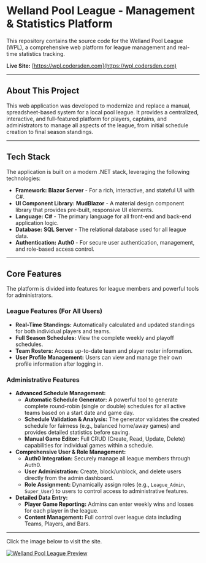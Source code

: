 # Welland Pool League - Management & Statistics Platform

This repository contains the source code for the Welland Pool League (WPL), a comprehensive web platform for league management and real-time statistics tracking.

**Live Site:** [https://wpl.codersden.com](https://wpl.codersden.com)

---

## About This Project

This web application was developed to modernize and replace a manual, spreadsheet-based system for a local pool league. It provides a centralized, interactive, and full-featured platform for players, captains, and administrators to manage all aspects of the league, from initial schedule creation to final season standings.

---

## Tech Stack

The application is built on a modern .NET stack, leveraging the following technologies:

* **Framework:** **Blazor Server** - For a rich, interactive, and stateful UI with C#.
* **UI Component Library:** **MudBlazor** - A material design component library that provides pre-built, responsive UI elements.
* **Language:** **C#** - The primary language for all front-end and back-end application logic.
* **Database:** **SQL Server** - The relational database used for all league data.
* **Authentication:** **Auth0** - For secure user authentication, management, and role-based access control.

---

## Core Features

The platform is divided into features for league members and powerful tools for administrators.

### League Features (For All Users)

* **Real-Time Standings:** Automatically calculated and updated standings for both individual players and teams.
* **Full Season Schedules:** View the complete weekly and playoff schedules.
* **Team Rosters:** Access up-to-date team and player roster information.
* **User Profile Management:** Users can view and manage their own profile information after logging in.

### Administrative Features

* **Advanced Schedule Management:**
    * **Automatic Schedule Generator:** A powerful tool to generate complete round-robin (single or double) schedules for all active teams based on a start date and game day.
    * **Schedule Validation & Analysis:** The generator validates the created schedule for fairness (e.g., balanced home/away games) and provides detailed statistics before saving.
    * **Manual Game Editor:** Full CRUD (Create, Read, Update, Delete) capabilities for individual games within a schedule.
* **Comprehensive User & Role Management:**
    * **Auth0 Integration:** Securely manage all league members through Auth0.
    * **User Administration:** Create, block/unblock, and delete users directly from the admin dashboard.
    * **Role Assignment:** Dynamically assign roles (e.g., `League_Admin`, `Super_User`) to users to control access to administrative features.
* **Detailed Data Entry:**
    * **Player Game Reporting:** Admins can enter weekly wins and losses for each player in the league.
    * **Content Management:** Full control over league data including Teams, Players, and Bars.

---

Click the image below to visit the site.

[![Welland Pool League Preview](Images/WPLPreview.png)](https://wpl.codersden.com)
